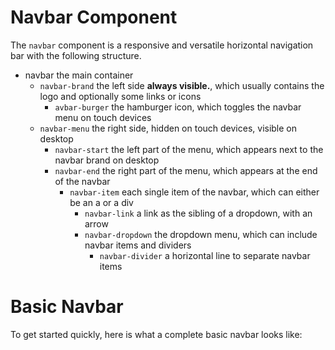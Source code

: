 # Navbar Component

The `navbar` component is a responsive and versatile horizontal navigation bar with the following structure.

- navbar the main container
  - `navbar-brand` the left side **always visible.**, which usually contains the logo and optionally some links or icons
    - `avbar-burger` the hamburger icon, which toggles the navbar menu on touch devices
  - `navbar-menu` the right side, hidden on touch devices, visible on desktop
    - `navbar-start` the left part of the menu, which appears next to the navbar brand on desktop
    - `navbar-end` the right part of the menu, which appears at the end of the navbar
      - `navbar-item` each single item of the navbar, which can either be an a or a div
        - `navbar-link` a link as the sibling of a dropdown, with an arrow
        - `navbar-dropdown` the dropdown menu, which can include navbar items and dividers
          - `navbar-divider` a horizontal line to separate navbar items

# Basic Navbar

To get started quickly, here is what a complete basic navbar looks like:


